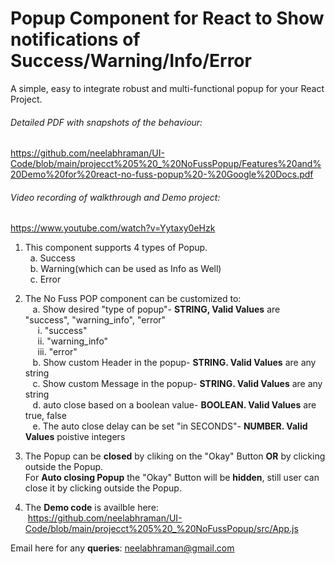 
# Popup Component for React to Show notifications of Success/Warning/Info/Error    


A simple, easy to integrate robust and multi-functional popup for your React Project.


###### Detailed PDF with snapshots of the behaviour:   

https://github.com/neelabhraman/UI-Code/blob/main/projecct%205%20_%20NoFussPopup/Features%20and%20Demo%20for%20react-no-fuss-popup%20-%20Google%20Docs.pdf  

######  Video recording of walkthrough and Demo project:

https://www.youtube.com/watch?v=Yytaxy0eHzk

1. This component supports 4 types of Popup.  
	&nbsp;&nbsp;a. Success  
	&nbsp;&nbsp;b. Warning(which can be used as Info as Well)  
	&nbsp;&nbsp;c. Error  

2. The No Fuss POP component can be customized to:  
	&nbsp;&nbsp; a. Show desired "type of popup"- **STRING, Valid Values** are "success", "warning_info", "error"   
		&nbsp;&nbsp;&nbsp;&nbsp; i.  "success"  
		&nbsp;&nbsp;&nbsp;&nbsp; ii.   "warning_info"  
		&nbsp;&nbsp;&nbsp;&nbsp; iii.  "error"  
	&nbsp;&nbsp; b. Show custom Header in the popup- **STRING. Valid Values** are any string      
	&nbsp;&nbsp; c. Show custom Message in the popup- **STRING. Valid Values** are any string   
	&nbsp;&nbsp; d. auto close based on a boolean value- **BOOLEAN. Valid Values** are true, false  
	&nbsp;&nbsp; e. The auto close delay can be set "in SECONDS"- **NUMBER. Valid Values** poistive integers   

3. 	The Popup can be **closed** by cliking on the "Okay" Button **OR** by clicking outside the Popup.  
	For **Auto closing Popup** the "Okay" Button will be **hidden**, still user can close it by clicking outside the Popup.    
	

4. The **Demo code** is availble here:  
&nbsp;https://github.com/neelabhraman/UI-Code/blob/main/projecct%205%20_%20NoFussPopup/src/App.js

 
	
Email here for any **queries**: neelabhraman@gmail.com  